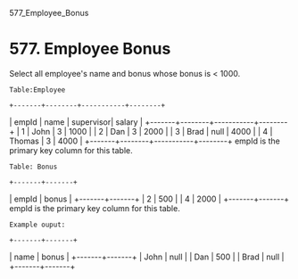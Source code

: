 577_Employee_Bonus
# 577. Employee Bonus

Select all employee's name and bonus whose bonus is < 1000.

    Table:Employee 

    +-------+--------+-----------+--------+
| empId |  name  | supervisor| salary |
+-------+--------+-----------+--------+
|   1   | John   |  3        | 1000   |
|   2   | Dan    |  3        | 2000   |
|   3   | Brad   |  null     | 4000   |
|   4   | Thomas |  3        | 4000   |
+-------+--------+-----------+--------+
empId is the primary key column for this table.

    Table: Bonus

    +-------+-------+
| empId | bonus |
+-------+-------+
| 2     | 500   |
| 4     | 2000  |
+-------+-------+
empId is the primary key column for this table.

    Example ouput:

    +-------+-------+
| name  | bonus |
+-------+-------+
| John  | null  |
| Dan   | 500   |
| Brad  | null  |
+-------+-------+